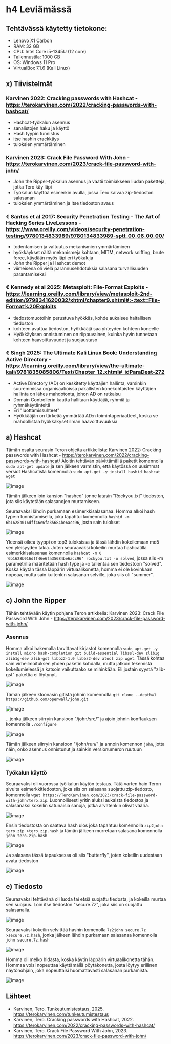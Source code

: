 # h4 Leviämässä

## Tehtävässä käytetty tietokone:
* Lenovo X1 Carbon
* RAM: 32 GB
* CPU: Intel Core i5-1345U (12 core)
* Tallennustila: 1000 GB
* OS: Windows 11 Pro
* VirtualBox 7.1.6 (Kali Linux)

## x) Tiivistelmät

### Karvinen 2022: Cracking passwords with Hashcat - https://terokarvinen.com/2022/cracking-passwords-with-hashcat/
* Hashcat-työkalun asennus
* sanalistojen haku ja käyttö
* Hash tyypin tunnistus
* itse hashin crackkäys
* tuloksien ymmärtäminen

### Karvinen 2023: Crack File Password With John - https://terokarvinen.com/2023/crack-file-password-with-john/
* John the Ripper-työkalun asennus ja vaatii toimiakseen liudan paketteja, jotka Tero käy läpi
* Työkalun käyttöä esimerkin avulla, jossa Tero kaivaa zip-tiedoston salasanan
* tuloksien ymmärtäminen ja itse tiedoston avaus

### € Santos et al 2017: Security Penetration Testing - The Art of Hacking Series LiveLessons - https://www.oreilly.com/videos/security-penetration-testing/9780134833989/9780134833989-sptt_00_06_00_00/
* todentamisen ja valtuutus mekanismien ymmärtäminen
* hyökkäykset näitä mekanismeja kohtaan, MITM, network sniffing, brute force, käydään myös läpi eri työkaluja
* John the Ripper ja Hashcat demot
* viimeisenä oli vielä parannusehdotuksia salasana turvallisuuden parantamiseksi

### € Kennedy et al 2025: Metasploit: File-Format Exploits - https://learning.oreilly.com/library/view/metasploit-2nd-edition/9798341620032/xhtml/chapter9.xhtml#:-:text=File-Format%20Exploits
* tiedostomuotoihin perustuva hyökkäs, kohde aukaisee haitallisen tiedoston
* kohteen avattua tiedoston, hyökkääjä saa yhteyden kohteen koneelle
* Hyökkäyksen onnistuminen on riippuvainen, kuinka hyvin tunnetaan kohteen haavoittuvuudet ja suojaustaso

### € Singh 2025: The Ultimate Kali Linux Book: Understanding Active Directory - https://learning.oreilly.com/library/view/the-ultimate-kali/9781835085806/Text/Chapter_12.xhtml#_idParaDest-272
* Active Directory (AD) on keskitetty käyttäjien hallinta, varsinkin suuremmissa organisaatioissa pakallisten konekohtaisten käyttäjien hallinta on lähes mahdotonta, johon AD on ratkaisu
* Domain Controllerin kautta hallitaan käyttäjiä, ryhmiä ja ryhmäkäytänteitä
* Eri "luottamissuhteet"
* Hyökkääjän on tärkeää ymmärtää AD:n toimintaperiaatteet, koska se mahdollistaa hyökkäkyset ilman haavoittuvuuksia

## a) Hashcat

Tämän osalta seurasin Teron ohjeita artikkelista: Karvinen 2022: Cracking passwords with Hashcat - https://terokarvinen.com/2022/cracking-passwords-with-hashcat/
Aloitin tehtävän päivittämällä paketit komennolla `sudo apt-get update` ja sen jälkeen varmistin, että käytössä on uusimmat versiot Hashcatista komennolla `sudo apt-get -y install hashid hashcat wget`

![image](https://github.com/user-attachments/assets/747d35c7-d895-4d7c-bbbd-fbf79acafea4)

Tämän jälkeen loin kansion "hashed" jonne latasin "Rockyou.txt" tiedoston, jota siis käytetään salasanojen murtamiseen. 

Seuraavaksi lähdin purkamaan esimerkkisalasanaa. Homma alkoi hash type:n tunnistamisella, joka tapahtui komennolla `hashid -m 6b1628b016dff46e6fa35684be6acc96`, josta sain tulokset

![image](https://github.com/user-attachments/assets/ab2c7fa7-db10-4da0-aabd-ef5459be3369)

Yleensä oikea tyyppi on top3 tuloksissa ja tässä lähdin kokeilemaan md5 sen yleisyyden takia. Joten seuraavaksi kokeilin murtaa hashcatilla esimerkkisalasanaa komennolla `hashcat -m 0 '6b1628b016dff46e6fa35684be6acc96' rockyou.txt -o solved`, jossa siis -m parametrilla määritetään hash type ja -o tallentaa sen tiedostoon "solved". Koska käytän tässä läppärin virtuaalikonetta, homma ei ole kovinkaan nopeaa, mutta sain kuitenkin salasanan selville, joka siis oli "summer".

![image](https://github.com/user-attachments/assets/601ef859-1226-43db-82e0-7680441d03b9)


## c) John the Ripper

Tähän tehtävään käytin pohjana Teron artikkelia: Karvinen 2023: Crack File Password With John - https://terokarvinen.com/2023/crack-file-password-with-john/

### Asennus

Homma alkoi hakemalla tarvittavat kirjastot komennolla `sudo apt-get -y install micro bash-completion git build-essential libssl-dev zlib1g zlib1g-dev zlib-gst libbz2-1.0 libbz2-dev atool zip wget`. Tässä kohtaa sain virheilmoituksen yhden paketin kohdalla, mutta jatkoin tekemistä kokeilumielessä ja katsoin vaikuttaako se mihinkään. Eli jostain syystä "zlib-gst" pakettia ei löytynyt.

![image](https://github.com/user-attachments/assets/a87e768d-4c57-41cc-a451-e0a2e2c2a0aa)

Tämän jälkeen kloonasin gitistä johnin komennolla `git clone --depth=1 https://github.com/openwall/john.git`

![image](https://github.com/user-attachments/assets/39faa138-aa8b-4e11-b8e7-78b9c9744d61)

...jonka jälkeen siirryin kansioon "/john/src/" ja ajoin johnin konffauksen komennolla `./configure`

![image](https://github.com/user-attachments/assets/446c21ef-31e0-4322-ab0d-174a840417fc)

Tämän jälkeen siirryin kansioon "/john/run/" ja annoin komennon `john`, jotta näin, onko asennus onnistunut ja sainkin versionumeron ruutuun

![image](https://github.com/user-attachments/assets/6481327b-4526-4d7a-a12e-1388bed931bc)

### Työkalun käyttö

Seuraavaksi oli vuorossa työlkalun käytön testaus. Tätä varten hain Teron sivulta esimerkkitiedoston, joka siis on salasana suojattu zip-tiedosto, komennolla `wget https://TeroKarvinen.com/2023/crack-file-password-with-john/tero.zip`. Luonnollisesti yritin aluksi aukaista tiedostoa ja salasanaksi kokeilin satunaisia sanoja, jotka arvatenkin olivat vääriä.

![image](https://github.com/user-attachments/assets/296a5f2e-2527-4563-a758-84411a06f076)

Ensin tiedostosta on saatava hash ulos joka tapahtuu komennolla `zip2john tero.zip >tero.zip.hash` ja tämän jälkeen murretaan salasana komennolla `john tero.zip.hash`

![image](https://github.com/user-attachments/assets/ad302084-7c47-434f-9b9f-21c2c3fa2bd1)

Ja salasana tässä tapauksessa oli siis "butterfly", joten kokeilin uudestaan avata tiedoston

![image](https://github.com/user-attachments/assets/4baffd59-e680-42e0-b5dc-7c91f0111611)

## e) Tiedosto

Seuraavaksi tehtävänä oli luoda tai etsiä suojattu tiedosta, ja kokeilla murtaa sen suojaus. Loin itse tiedoston "secure.7z", joka siis on suojattu salasanalla. 

![image](https://github.com/user-attachments/assets/0c2ceae8-e18b-42a5-9f83-76a3f47f71ae)

Seuraavaksi kokeilin selvittää hashin komenolla `7z2john secure.7z >secure.7z.hash`, jonka jälkeen lähdin purkamaan salasanaa komennolla `john secure.7z.hash`

![image](https://github.com/user-attachments/assets/1389e180-f451-42ed-b8b1-19a00bcb2fa8)

Homma oli melko hidasta, koska käytin läppärin virtuaalikonetta tähän. Hommaa voisi nopeuttaa käyttämällä pöytäkonetta, josta löytyy erillinen näytönohjain, joka nopeuttaisi huomattavasti salasanan purkamista.

![image](https://github.com/user-attachments/assets/0db9f929-90c6-40ac-87db-56a282cf4f39)



## Lähteet


* Karvinen, Tero. Tunkeutumistestaus, 2025. https://terokarvinen.com/tunkeutumistestaus
* Karvinen, Tero. Cracking passwords with Hashcat, 2022. https://terokarvinen.com/2022/cracking-passwords-with-hashcat/
* Karvinen, Tero. Crack File Password With John, 2023. https://terokarvinen.com/2023/crack-file-password-with-john/

